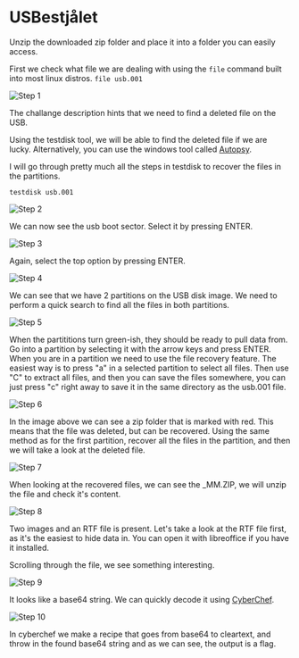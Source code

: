 # USBestjålet

Unzip the downloaded zip folder and place it into a folder you can easily access.

First we check what file we are dealing with using the `file` command built into most linux distros.
`file usb.001`

![Step 1](./images/1_step.PNG)

The challange description hints that we need to find a deleted file on the USB.

Using the testdisk tool, we will be able to find the deleted file if we are lucky. Alternatively, you can use the windows tool called [Autopsy](https://www.autopsy.com/).

I will go through pretty much all the steps in testdisk to recover the files in the partitions.

`testdisk usb.001`

![Step 2](./images/2_step.PNG)

We can now see the usb boot sector. Select it by pressing ENTER.

![Step 3](./images/3_step.PNG)

Again, select the top option by pressing ENTER.

![Step 4](./images/4_step.PNG)

We can see that we have 2 partitions on the USB disk image. We need to perform a quick search to find all the files in both partitions.

![Step 5](./images/5_step.PNG)

When the partititions turn green-ish, they should be ready to pull data from. Go into a partition by selecting it with the arrow keys and press ENTER. When you are in a partition we need to use the file recovery feature. The easiest way is to press "a" in a selected partition to select all files. Then use "C" to extract all files, and then you can save the files somewhere, you can just press "c" right away to save it in the same directory as the usb.001 file.

![Step 6](./images/6_step.PNG)

In the image above we can see a zip folder that is marked with red. This means that the file was deleted, but can be recovered. Using the same method as for the first partition, recover all the files in the partition, and then we will take a look at the deleted file.

![Step 7](./images/7_step.PNG)

When looking at the recovered files, we can see the _MM.ZIP, we will unzip the file and check it's content.

![Step 8](./images/8_step.PNG)

Two images and an RTF file is present. Let's take a look at the RTF file first, as it's the easiest to hide data in. You can open it with libreoffice if you have it installed.

Scrolling through the file, we see something interesting.

![Step 9](./images/9_step.PNG)

It looks like a base64 string. We can quickly decode it using [CyberChef](https://gchq.github.io/CyberChef).

![Step 10](./images/10_step.PNG)

In cyberchef we make a recipe that goes from base64 to cleartext, and throw in the found base64 string and as we can see, the output is a flag.